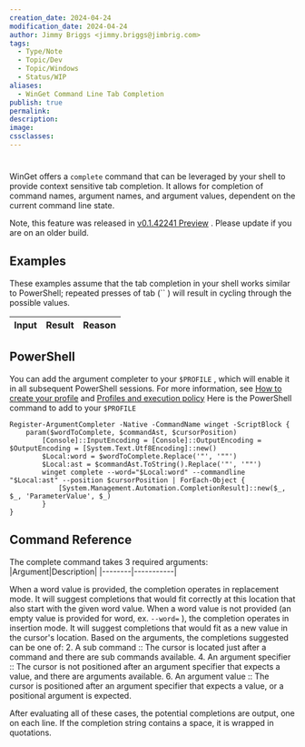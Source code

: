 ```yaml
---
creation_date: 2024-04-24
modification_date: 2024-04-24
author: Jimmy Briggs <jimmy.briggs@jimbrig.com>
tags:
  - Type/Note
  - Topic/Dev
  - Topic/Windows
  - Status/WIP
aliases:
  - WinGet Command Line Tab Completion
publish: true
permalink:
description:
image:
cssclasses:
---
```


# 


[](https://github.com/microsoft/winget-cli/blob/master/doc/Completion.md#winget-command-line-tab-completion)
WinGet offers a `complete`  command that can be leveraged by your shell to provide context sensitive tab completion. It allows for completion of command names, argument names, and argument values, dependent on the current command line state.
> 
Note, this feature was released in  [v0.1.42241 Preview](https://github.com/microsoft/winget-cli/releases/tag/v0.1.42241-preview) . Please update if you are on an older build.

## Examples
[](https://github.com/microsoft/winget-cli/blob/master/doc/Completion.md#examples)
> 
These examples assume that the tab completion in your shell works similar to PowerShell; repeated presses of tab (`` ) will result in cycling through the possible values.

|Input|Result|Reason|
|-----|------|------|

## PowerShell
[](https://github.com/microsoft/winget-cli/blob/master/doc/Completion.md#powershell)
You can add the argument completer to your `$PROFILE` , which will enable it in all subsequent PowerShell sessions.
For more information, see  [How to create your profile](https://docs.microsoft.com/powershell/module/microsoft.powershell.core/about/about_profiles#how-to-create-a-profile)  and  [Profiles and execution policy](https://docs.microsoft.com/powershell/module/microsoft.powershell.core/about/about_profiles#profiles-and-execution-policy) 
Here is the PowerShell command to add to your `$PROFILE` 
```
Register-ArgumentCompleter -Native -CommandName winget -ScriptBlock {
    param($wordToComplete, $commandAst, $cursorPosition)
        [Console]::InputEncoding = [Console]::OutputEncoding = $OutputEncoding = [System.Text.Utf8Encoding]::new()
        $Local:word = $wordToComplete.Replace('"', '""')
        $Local:ast = $commandAst.ToString().Replace('"', '""')
        winget complete --word="$Local:word" --commandline "$Local:ast" --position $cursorPosition | ForEach-Object {
            [System.Management.Automation.CompletionResult]::new($_, $_, 'ParameterValue', $_)
        }
}
```

## Command Reference
[](https://github.com/microsoft/winget-cli/blob/master/doc/Completion.md#command-reference)
The complete command takes 3 required arguments:
|Argument|Description|
|--------|-----------|

When a word value is provided, the completion operates in replacement mode.  It will suggest completions that would fit correctly at this location that also start with the given word value.
When a word value is not provided (an empty value is provided for word, ex. `--word=` ), the completion operates in insertion mode.  It will suggest completions that would fit as a new value in the cursor's location.
Based on the arguments, the completions suggested can be one of:
2. A sub command :: The cursor is located just after a command and there are sub commands available.
4. An argument specifier :: The cursor is not positioned after an argument specifier that expects a value, and there are arguments available.
6. An argument value :: The cursor is positioned after an argument specifier that expects a value, or a positional argument is expected.

After evaluating all of these cases, the potential completions are output, one on each line. If the completion string contains a space, it is wrapped in quotations.